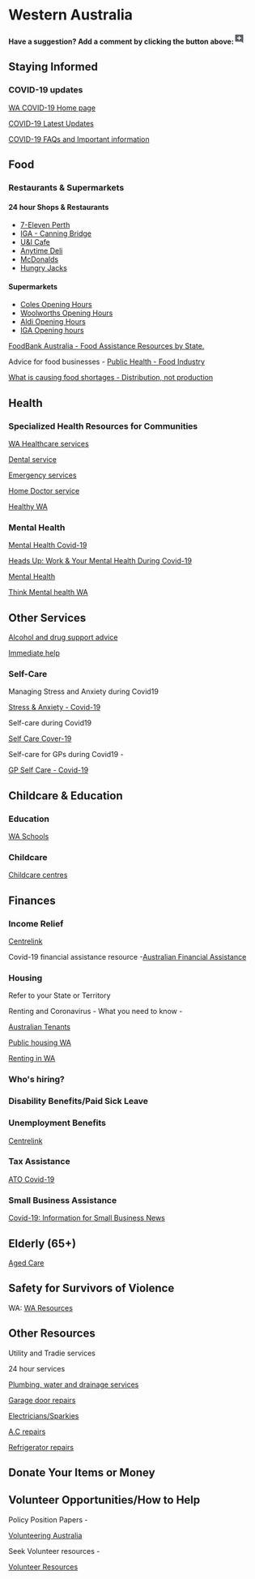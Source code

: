 # Western Australia

**Have a suggestion? Add a comment by clicking the button above:**![](../.gitbook/assets/0%20%285%29.png)

## Staying Informed

### COVID-19 updates

[WA COVID-19 Home page](https://www.wa.gov.au/government/covid-19-coronavirus)

[COVID-19 Latest Updates](https://www.wa.gov.au/organisation/department-of-the-premier-and-cabinet/covid-19-coronavirus-latest-updates)

[COVID-19 FAQs and Important information](https://www.wa.gov.au/organisation/department-of-the-premier-and-cabinet/covid-19-coronavirus-general-information)

## Food

### Restaurants & Supermarkets

####  24 hour Shops & Restaurants

* [7-Eleven Perth](https://www.7eleven.com.au/stores/advanced)
* [IGA - Canning Bridge](https://www.facebook.com/CanningBridgeIGA)
* [U&I Cafe](https://www.facebook.com/UNICafe24/)
* [Anytime Deli](http://www.anytimedeli.com.au/)
* [McDonalds](https://mcdonalds.com.au/find-us/restaurants?)
* [Hungry Jacks](https://www.google.com/search?rlz=1C1CHBF_en-GBAU741AU741&sxsrf=ALeKk02U7gCAHu8n8aOWwB8sajy_bcfKkg:1586670509067&q=hungry+jacks+24/7+perth&npsic=0&rflfq=1&rlha=0&rllag=-31981819,115892327,9828&tbm=lcl&ved=2ahUKEwiT5MWgmOLoAhX7wjgGHT4ZC-AQjGp6BAgLEC4&tbs=lrf:!1m5!1u3!3m2!3m1!1e2!4e2!1m4!1u3!2m2!3m1!1e1!2m1!1e3!3sCgIIASAB,lf:1,lf_ui:4&rldoc=1#rlfi=hd:;si:;mv:%5B%5B-31.711756899999997,116.0491871%5D,%5B-32.2764062,115.74795820000001%5D%5D;tbs:lrf:!1m5!1u3!3m2!3m1!1e2!4e2!1m4!1u3!2m2!3m1!1e1!2m1!1e3!3sCgIIASAB,lf:1,lf_ui:4)

#### Supermarkets

* [Coles Opening Hours](https://www.coles.com.au/store-locator)
* [Woolworths Opening Hours](https://www.woolworths.com.au/shop/storelocator)
* [Aldi Opening Hours](https://www.aldi.com.au/en/shopping-at-aldi/store-locations-and-opening-hours/)
* [IGA Opening hours](https://www.iga.com.au/stores/#view=storelocator)

[FoodBank Australia - Food Assistance Resources by State.](https://www.foodbank.org.au/homepage/who-we-help/individuals/?state=wa)

Advice for food businesses - [Public Health - Food Industry](https://www2.health.vic.gov.au/public-health/food-safety/food-businesses/covid-19-and-food-business)

[What is causing food shortages - Distribution, not production](https://www.abc.net.au/news/2020-03-19/coronavirus-distribution-problems-for-supermarket-suppliers/12066684)

## Health

### Specialized Health Resources for Communities

[WA Healthcare services](https://www.wa.gov.au/service/health-care)

[Dental service](https://widget.nhsd.healthdirect.org.au/v1/widget/search?widgetId=dd0d08ca-607e-4a35-872d-229db842d6e9&types=%5Bservices_types%5D%3Ageneral+dental+practice+service)

[Emergency services](https://healthywa.wa.gov.au/Articles/A_E/Emergency-and-crisis-services)

[Home Doctor service](https://homedoctor.com.au/locations/perth)

[Healthy WA](http://www.healthywa.wa.gov.au/)

### Mental Health

[Mental Health Covid-19](https://www.phoenixaustralia.org/coronavirus-covid-19/)

[Heads Up: Work & Your Mental Health During Covid-19](https://www.headsup.org.au/your-mental-health/work-and-your-mental-health-during-the-coronavirus-outbreak?fbclid=IwAR3U2c0c9u7gJUYTu0naeDoKC9vT2luyinfD2Sg0cl96-Yl-Pk8fQnt8Jf8)

[Mental Health](https://myservices.org.au/mental-health-support)

[Think Mental health WA](https://www.thinkmentalhealthwa.com.au/)

## Other Services

[Alcohol and drug support advice](https://myservices.org.au/mental-health-support)

[Immediate help](https://myservices.org.au/mental-health-support)

### Self-Care

Managing Stress and Anxiety during Covid19

[Stress & Anxiety - Covid-19](https://services.unimelb.edu.au/counsel/resources/wellbeing/coronavirus-covid-19-managing-stress-and-anxiety)

Self-care during Covid19

[Self Care Cover-19](https://www.orygen.org.au/About/Responding-to-the-COVID-19-outbreak/For-young-people-and-families/Self-care-during-the-COVID-19-outbreak)

Self-care for GPs during Covid19 -

[GP Self Care - Covid-19](https://westvicphn.com.au/about-us/latest-news/self-care-for-gps-in-the-time-of-covid-19/)

## Childcare & Education

### Education

[WA Schools](https://www.education.wa.edu.au/coronavirus-school-update)

### Childcare

[Childcare centres](https://www.careforkids.com.au/child-care/wa)

## Finances

### Income Relief

[Centrelink](https://www.servicesaustralia.gov.au/individuals/subjects/affected-coronavirus-covid-19/if-you-need-payment)

Covid-19 financial assistance resource -[Australian Financial Assistance](https://moneysmart.gov.au/covid-19-financial-assistance)

### Housing

Refer to your State or Territory

Renting and Coronavirus - What you need to know -

[Australian Tenants](https://www.tenants.org.au/blog/renting-and-covid-19-information)

[Public housing WA](http://www.housing.wa.gov.au/housingoptions/rentaloptions/publichousing/Pages/default.aspx)

[Renting in WA](https://www.commerce.wa.gov.au/consumer-protection/renting-home)

### Who's hiring?

### Disability Benefits/Paid Sick Leave

### Unemployment Benefits

[Centrelink](https://www.servicesaustralia.gov.au/individuals/subjects/affected-coronavirus-covid-19/if-you-need-payment)

### Tax Assistance

[ATO Covid-19](https://www.ato.gov.au/individuals/dealing-with-disasters/in-detail/specific-disasters/covid-19/)

### Small Business Assistance

[Covid-19: Information for Small Business News](http://www.ato.gov.au/)

## Elderly \(65+\)

[Aged Care](https://www.agedcareonline.com.au/home-and-community-care/western-australia)

## Safety for Survivors of Violence

WA: [WA Resources](https://www.dvrcv.org.au/talk-someone/services-other-states/wa)

## Other Resources

Utility and Tradie services

24 hour services

[Plumbing, water and drainage services](https://www.ontapplumbinggas.com.au/24-hour-emergency-plumber-perth/)

[Garage door repairs](https://www.garagedoorservicing.com.au/?utm_source=local&utm_medium=organic&utm_campaign=gmb)

[Electricians/Sparkies](https://www.electricianinperth.com.au/)

[A.C repairs](https://getquickair.com.au/wa/air-conditioner-repair-perth)

[Refrigerator repairs](https://perthappliancerepair.com.au/fridge-repairs-perth/)

## Donate Your Items or Money

## Volunteer Opportunities/How to Help

Policy Position Papers -

[Volunteering Australia](https://www.volunteeringaustralia.org/volunteering-and-covid-19/#/)

Seek Volunteer resources -

[Volunteer Resources](https://www.volunteer.com.au/covid-19-update)

